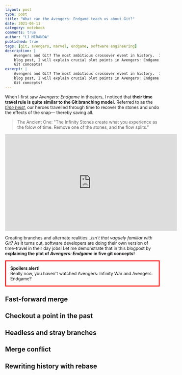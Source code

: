 ```yaml
---
layout: post
type: post
title: "What can the Avengers: Endgame teach us about Git?"
date: 2021-06-11
category: notebook
comments: true
author: "LJ MIRANDA"
published: true
tags: [git, avengers, marvel, endgame, software engineering]
description: |
    Avengers and Git? The most ambitious crossover event in history.  In this
    blog post, I will explain crucial plot points in Avengers: Endgame in five
    Git concepts!
excerpt: |
    Avengers and Git? The most ambitious crossover event in history.  In this
    blog post, I will explain crucial plot points in Avengers: Endgame in five
    Git concepts!
---
```



<span class="firstcharacter">W</span>hen I first saw *Avengers: Endgame* in
theaters, I noticed that **their time travel rule is quite similar to the Git
branching model.** Referred to as the [*time
heist*](https://marvelcinematicuniverse.fandom.com/wiki/Time_Heist), our heroes
travelled through time to recover the stones and undo the effects of the
snap&mdash; thereby saving all. 

> The Ancient One: "The Infinity Stones create what you experience as the folow
> of time. Remove one of the stones, and the flow splits."

<p align="center"><iframe width="560" height="315" src="https://www.youtube.com/embed/RNBKKGM1w88?start=57" title="YouTube video player" frameborder="0" allow="accelerometer; autoplay; clipboard-write; encrypted-media; gyroscope; picture-in-picture" allowfullscreen></iframe></p>

Creating branches and alternate realities...*isn't that vaguely familiar with
Git?* As it turns out, software developers are doing their own version of
time-travel in their day jobs! Let me demonstrate that in this blogpost by
**explaining the plot of *Avengers: Endgame* in five git concepts!**

<p style="border:3px; border-style:solid; border-color:#FF0000; padding: 1em;">
<b>Spoilers alert!</b><br>
Really now, you haven't watched Avengers: Infinity War and Avengers: Endgame? </p>


<!-- Note to Lj: remember, these five are happening in sequence! -->


## Fast-forward merge

<!-- five years later -->


## Checkout a point in the past 


<!-- find an object in commit history -->
<!-- time heist -->



## Headless and stray branches 

<!-- whlie checking out the commit, our heroes are in a headless branch -->
<!-- loki is a stray branch -->


## Merge conflict

<!-- thanos wants to rebase to master -->
<!-- i am not sure what iron man did: not accept merge-ours and not accept thanos
pull request, or actually delete the thanos from another timeline? -->


## Rewriting history with rebase 

<!-- more speculative: captain america going back -->
<!-- are there two captain americas in the `master` timeline now? -->
<!-- did the original captain america (the one we followed through the years) just hid himself properly and let history take its natural course without making action? -->

